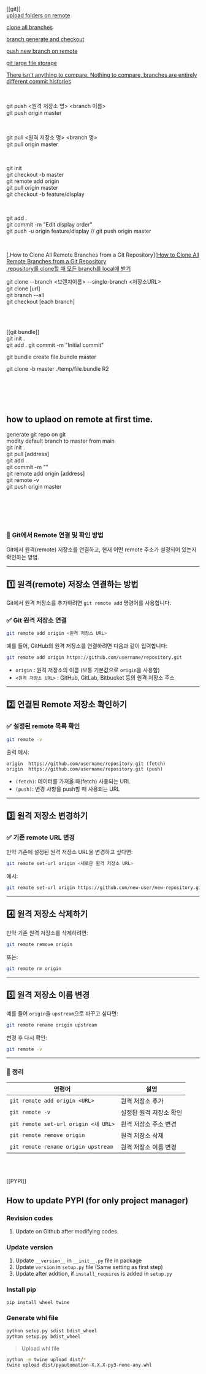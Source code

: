 
[[git]]  
[upload folders on remote](https://cocococo.tistory.com/entry/Git-Git%EC%97%90-%ED%8F%B4%EB%8D%94-%EC%97%85%EB%A1%9C%EB%93%9C-%EB%B0%A9%EB%B2%95)

[clone all branches](https://velog.io/@dataliteracy/%EB%AA%A8%EB%93%A0-git-%EB%B8%8C%EB%9E%9C%EC%B9%98-%ED%81%B4%EB%A1%A0%ED%95%B4%EC%98%A4%EA%B8%B0feat.-git-alias)

[branch generate and checkout](https://mylko72.gitbooks.io/git/content/branch/checkout.html)

[push new branch on remote](https://magoker.tistory.com/220)

[git large file storage](https://git-lfs.com/)

[There isn't anything to compare. Nothing to compare, branches are entirely different commit histories](https://stackoverflow.com/questions/23344320/there-isnt-anything-to-compare-nothing-to-compare-branches-are-entirely-diffe)

<br>

git push <원격 저장소 명> <branch 이름>  
git push origin master  

<br>

git pull <원격 저장소 명> <branch 명>  
git pull origin master  


<br>

git init  
git checkout -b master  
git remote add origin <git remote repo>  
git pull origin master  
git checkout -b feature/display  

<br>  

git add .  
git commit -m "Edit display order"  
git push -u origin feature/display  // git push origin master

<br>

[.How to Clone All Remote Branches from a Git Repository]([How to Clone All Remote Branches from a Git Repository](https://www.youtube.com/watch?v=qUtb8-CvEoo)  
[.repository를 clone할 때 모든 branch를 local에 받기](https://github.com/jobhope/TechnicalNote/blob/master/github/CloneRepository.md)  

git clone --branch <브랜치이름> --single-branch <저장소URL>  
git clone [url]  
git branch --all  
git checkout [each branch]  

<br>  
<br>

[[git bundle]]  
git init .  
git add .
git commit -m "Initial commit"  

git bundle create file.bundle master

git clone -b master ./temp/file.bundle R2


<br>
<br>
<br>
<br>

## how to uplaod on remote at first time.  
generate git repo on git  
modity default branch to master from main  
git init .  
git pull [address]  
git add .  
git commit -m ""  
git remote add origin [address]  
git remote -v  
git push origin master  


<br>
<br>
<br>
<br>

### 🔗 **Git에서 Remote 연결 및 확인 방법**
Git에서 원격(remote) 저장소를 연결하고, 현재 어떤 remote 주소가 설정되어 있는지 확인하는 방법.

---

## **1️⃣ 원격(remote) 저장소 연결하는 방법**
Git에서 원격 저장소를 추가하려면 `git remote add` 명령어를 사용합니다.

### ✅ **Git 원격 저장소 연결**
```bash
git remote add origin <원격 저장소 URL>
```
예를 들어, GitHub의 원격 저장소를 연결하려면 다음과 같이 입력합니다:
```bash
git remote add origin https://github.com/username/repository.git
```
- `origin` : 원격 저장소의 이름 (보통 기본값으로 `origin`을 사용함)
- `<원격 저장소 URL>` : GitHub, GitLab, Bitbucket 등의 원격 저장소 주소

---

## **2️⃣ 연결된 Remote 저장소 확인하기**
### ✅ **설정된 remote 목록 확인**
```bash
git remote -v
```
출력 예시:
```
origin  https://github.com/username/repository.git (fetch)
origin  https://github.com/username/repository.git (push)
```
- `(fetch)`: 데이터를 가져올 때(fetch) 사용되는 URL
- `(push)`: 변경 사항을 push할 때 사용되는 URL

---

## **3️⃣ 원격 저장소 변경하기**
### ✅ **기존 remote URL 변경**
만약 기존에 설정된 원격 저장소 URL을 변경하고 싶다면:
```bash
git remote set-url origin <새로운 원격 저장소 URL>
```
예시:
```bash
git remote set-url origin https://github.com/new-user/new-repository.git
```

---

## **4️⃣ 원격 저장소 삭제하기**
만약 기존 원격 저장소를 삭제하려면:
```bash
git remote remove origin
```
또는:
```bash
git remote rm origin
```

---

## **5️⃣ 원격 저장소 이름 변경**
예를 들어 `origin`을 `upstream`으로 바꾸고 싶다면:
```bash
git remote rename origin upstream
```
변경 후 다시 확인:
```bash
git remote -v
```

---

### 🎯 **정리**
| 명령어 | 설명 |
|--------|------|
| `git remote add origin <URL>` | 원격 저장소 추가 |
| `git remote -v` | 설정된 원격 저장소 확인 |
| `git remote set-url origin <새 URL>` | 원격 저장소 주소 변경 |
| `git remote remove origin` | 원격 저장소 삭제 |
| `git remote rename origin upstream` | 원격 저장소 이름 변경 |




<br>
<br>

[[PYPI]]
## How to update PYPI (for only project manager)

### Revision codes
1. Update on Github after modifying codes.

### Update version

1. Update `__version__` in `__init__.py` file in package
2. Update `version` in `setup.py` file (Same setting as first step)
3. Update after addtion, if `install_requires` is added in `setup.py`

### Install pip
```bash
pip install wheel twine
```

### Generate whl file
```bash
python setup.py sdist bdist_wheel
python setup.py bdist_wheel
```

> Upload whl file
```bash
python -m twine upload dist/*
twine upload dist/pyautomation-X.X.X-py3-none-any.whl
